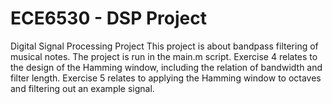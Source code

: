 # ECE6530 - DSP Project
Digital Signal Processing Project 
This project is about bandpass filtering of musical notes.
The project is run in the main.m script.
Exercise 4 relates to the design of the Hamming window, including the relation of bandwidth and filter length.
Exercise 5 relates to applying the Hamming window to octaves and filtering out an example signal.
